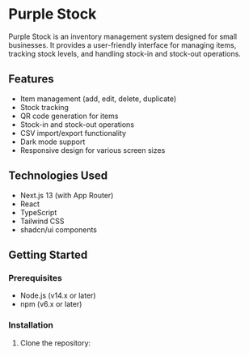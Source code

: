 # Purple Stock

Purple Stock is an inventory management system designed for small businesses. It provides a user-friendly interface for managing items, tracking stock levels, and handling stock-in and stock-out operations.

## Features

- Item management (add, edit, delete, duplicate)
- Stock tracking
- QR code generation for items
- Stock-in and stock-out operations
- CSV import/export functionality
- Dark mode support
- Responsive design for various screen sizes

## Technologies Used

- Next.js 13 (with App Router)
- React
- TypeScript
- Tailwind CSS
- shadcn/ui components

## Getting Started

### Prerequisites

- Node.js (v14.x or later)
- npm (v6.x or later)

### Installation

1. Clone the repository:

